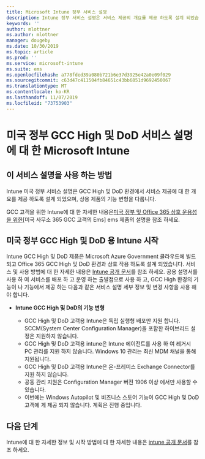 ```yaml
---
title: Microsoft Intune 정부 서비스 설명
description: Intune 정부 서비스 설명은 서비스 제공의 개요를 제공 하도록 설계 되었습니다.
keywords: ''
author: mlottner
ms.author: mlottner
manager: dougeby
ms.date: 10/30/2019
ms.topic: article
ms.prod: ''
ms.service: microsoft-intune
ms.suite: ems
ms.openlocfilehash: a778fded39a080b721b6e37d3925e42a0e09f029
ms.sourcegitcommit: c63d47c411504fb84651c43bb6851d9692450067
ms.translationtype: MT
ms.contentlocale: ko-KR
ms.lasthandoff: 11/07/2019
ms.locfileid: "73753903"
---
```

# <a name="microsoft-intune-for-us-government-gcc-high-and-dod-service-description"></a>미국 정부 GCC High 및 DoD 서비스 설명에 대 한 Microsoft Intune

## <a name="how-to-use-this-service-description"></a>이 서비스 설명을 사용 하는 방법
Intune 미국 정부 서비스 설명은 GCC High 및 DoD 환경에서 서비스 제공에 대 한 개요를 제공 하도록 설계 되었으며, 상용 제품의 기능 변형을 다룹니다.

GCC 고객을 위한 Intune에 대 한 자세한 내용은[미국 정부 및 Office 365 상호 운용성을 위한](ems-govt-service-description.md#ems-offers-for-us-government-and-office-365-interoperability)[미국 사무소 365 GCC 고객의 Ems] ems 제품의 설명을 참조 하세요.

## <a name="get-started-with-intune-for-us-government-gcc-high-and-dod"></a>미국 정부 GCC High 및 DoD 용 Intune 시작

Intune GCC High 및 DoD 제품은 Microsoft Azure Government 클라우드에 빌드되고 Office 365 GCC High 및 DoD 환경과 상호 작용 하도록 설계 되었습니다. 서비스 및 사용 방법에 대 한 자세한 내용은 [Intune 공개 문서](https://docs.microsoft.com/intune/)를 참조 하세요. 공용 설명서를 사용 하 여 서비스를 배포 하 고 운영 하는 출발점으로 사용 하 고, GCC High 환경의 기능이 나 기능에서 제공 하는 다음과 같은 서비스 설명 세부 정보 및 변경 사항을 사용 해야 합니다. 

- **Intune GCC High 및 DoD의 기능 변형**

  - GCC High 및 DoD 고객용 Intune은 독립 실행형 배포만 지원 합니다. SCCM(System Center Configuration Manager)을 포함한 하이브리드 설정은 지원하지 않습니다. 
  - GCC High 및 DoD 고객용 intune은 Intune 에이전트를 사용 하 여 레거시 PC 관리를 지원 하지 않습니다. Windows 10 관리는 최신 MDM 채널을 통해 지원됩니다. 
  - GCC High 및 DoD 고객용 Intune은 온-프레미스 Exchange Connector를 지원 하지 않습니다. 
  - 공동 관리 지원은 Configuration Manager 버전 1906 이상 에서만 사용할 수 있습니다. 
  - 이번에는 Windows Autopilot 및 비즈니스 스토어 기능이 GCC High 및 DoD 고객에 게 제공 되지 않습니다. 계획은 진행 중입니다. 

## <a name="next-steps"></a>다음 단계
Intune에 대 한 자세한 정보 및 시작 방법에 대 한 자세한 내용은 [intune 공개 문서](https://docs.microsoft.com/intune/index)를 참조 하세요.

